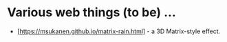 # Various web things (to be) ...

* [https://msukanen.github.io/matrix-rain.html] - a 3D Matrix-style effect.
